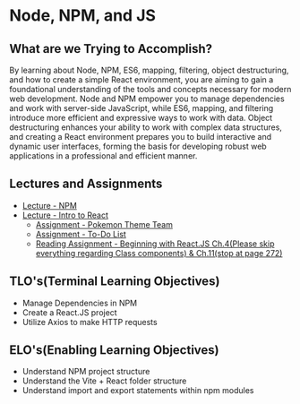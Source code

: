 # Node, NPM, and JS

## What are we Trying to Accomplish?

By learning about Node, NPM, ES6, mapping, filtering, object destructuring, and how to create a simple React environment, you are aiming to gain a foundational understanding of the tools and concepts necessary for modern web development. Node and NPM empower you to manage dependencies and work with server-side JavaScript, while ES6, mapping, and filtering introduce more efficient and expressive ways to work with data. Object destructuring enhances your ability to work with complex data structures, and creating a React environment prepares you to build interactive and dynamic user interfaces, forming the basis for developing robust web applications in a professional and efficient manner.

## Lectures and Assignments

- [Lecture - NPM](./1-node-projects.md)
- [Lecture - Intro to React](./2-intro-vite-react.md)
  - [Assignment - Pokemon Theme Team](https://github.com/Code-Platoon-Assignments/react-pokemon)
  - [Assignment - To-Do List](https://github.com/Code-Platoon-Assignments/to-do-react)
  - [Reading Assignment - Beginning with React.JS Ch.4(Please skip everything regarding Class components) & Ch.11(stop at page 272)](https://drive.google.com/file/d/1groEhrGvFKe7Jf_u3NfnoDQUJspU2alu/view?usp=drive_link)

## TLO's(Terminal Learning Objectives)

- Manage Dependencies in NPM
- Create a React.JS project
- Utilize Axios to make HTTP requests

## ELO's(Enabling Learning Objectives)

- Understand NPM project structure
- Understand the Vite + React folder structure
- Understand import and export statements within npm modules
